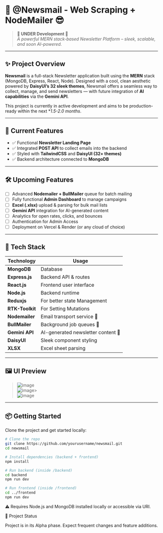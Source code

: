 # 📰 @Newsmail - Web Scraping + NodeMailer 😎

> **🚧 UNDER Development 🚧**  
> _A powerful MERN stack-based Newsletter Platform – sleek, scalable, and soon AI-powered._

---

## ✨ Project Overview

**Newsmail** is a full-stack Newsletter application built using the **MERN** stack (MongoDB, Express, React, Node). Designed with a cool, clean aesthetic powered by **DaisyUI’s 32 sleek themes**, Newsmail offers a seamless way to collect, manage, and send newsletters — with future integration of **AI capabilities** via the **Gemini API**.

This project is currently in active development and aims to be production-ready within the next **1.5-*2.0 months**.

---

## 🔧 Current Features

- ✅ Functional **Newsletter Landing Page**  
- ✅ Integrated **POST API** to collect emails into the backend  
- ✅ Styled with **TailwindCSS** and **DaisyUI (32+ themes)**    
- ✅ Backend architecture connected to **MongoDB**

---

## 🛠️ Upcoming Features

- [ ] Advanced **Nodemailer + BullMailer** queue for batch mailing  
- [ ] Fully functional **Admin Dashboard** to manage campaigns  
- [ ] **Excel (.xlsx)** upload & parsing for bulk mail lists  
- [ ] **Gemini API** integration for AI-generated content  
- [ ] Analytics for open rates, clicks, and bounces  
- [ ] Authentication for Admin Access  
- [ ] Deployment on Vercel & Render (or any cloud of choice)

---

## 🚀 Tech Stack

| Technology     | Usage                          |
|----------------|---------------------------------|
| **MongoDB**    | Database                        |
| **Express.js** | Backend API & routes            |
| **React.js**   | Frontend user interface         |
| **Node.js**    | Backend runtime                 |
| **Reduxjs**    | For better state Management     |
| **RTK-Toolkit**| For Setting Mutations           |
| **Nodemailer** | Email transport service         🚧|
| **BullMailer** | Background job queues           🚧|
| **Gemini API** | AI-generated newsletter content 🚧|
| **DaisyUI**    | Sleek component styling         |
| **XLSX**       | Excel sheet parsing             |

---

## 🖼️ UI Preview

>![image](https://github.com/user-attachments/assets/c444ad79-5e9b-4c3b-8c33-46829bb985ac)
><br/>
>![image](https://github.com/user-attachments/assets/3bfbff8e-7a2e-4a42-8220-07d339544fa3)>
><br/>
![image](https://github.com/user-attachments/assets/9edba9a2-534c-4cd3-8cf6-b049d77cf5ea)



---

## 📦 Getting Started

Clone the project and get started locally:

```bash
# Clone the repo
git clone https://github.com/yourusername/newsmail.git
cd newsmail

# Install dependencies (backend + frontend)
npm install

# Run backend (inside /backend)
cd backend
npm run dev

# Run frontend (inside /frontend)
cd ../frontend
npm run dev
```

⚠️ Requires Node.js and MongoDB installed locally or accessible via URI.

📌 Project Status

Project is in its Alpha phase. Expect frequent changes and feature additions.
